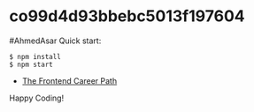 # co99d4d93bbebc5013f197604
#AhmedAsar
Quick start:

```
$ npm install
$ npm start
````


- [The Frontend Career Path](https://scrimba.com/learn/frontend)


Happy Coding!
